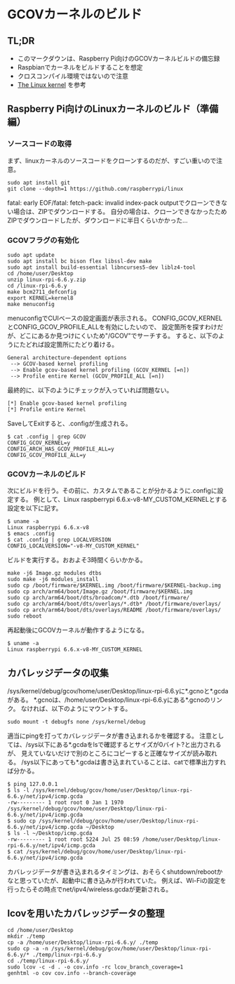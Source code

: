 # GCOVカーネルのビルド

## TL;DR
- このマークダウンは、Raspberry Pi向けのGCOVカーネルビルドの備忘録
- Raspbianでカーネルをビルドすることを想定
- クロスコンパイル環境ではないので注意
-  [The Linux kernel](https://www.raspberrypi.com/documentation/computers/linux_kernel.html) を参考
    
## Raspberry Pi向けのLinuxカーネルのビルド（準備編）
### ソースコードの取得
まず、linuxカーネルのソースコードをクローンするのだが、すごい重いので注意。
```
sudo apt install git
git clone --depth=1 https://github.com/raspberrypi/linux
```
fatal: early EOF/fatal: fetch-pack: invalid index-pack outputでクローンできない場合は、ZIPでダウンロードする。
自分の場合は、クローンできなかったためZIPでダウンロードしたが、ダウンロードに半日くらいかかった...

### GCOVフラグの有効化

```
sudo apt update
sudo apt install bc bison flex libssl-dev make
sudo apt install build-essential libncurses5-dev liblz4-tool
cd /home/user/Desktop
unzip linux-rpi-6.6.y.zip
cd /linux-rpi-6.6.y
make bcm2711_defconfig
export KERNEL=kernel8
make menuconfig
```
menuconfigでCUIベースの設定画面が表示される。
CONFIG_GCOV_KERNELとCONFIG_GCOV_PROFILE_ALLを有効にしたいので、
設定箇所を探すわけだが、どこにあるか見つけにくいため"/GCOV"でサーチする。
すると、以下のようにたどれば設定箇所にたどり着ける。

```
General architecture-dependent options
 --> GCOV-based kernel profiling
 --> Enable gcov-based kernel profiling (GCOV_KERNEL [=n])
 --> Profile entire Kernel (GCOV_PROFILE_ALL [=n])
```

最終的に、以下のようにチェックが入っていれば問題ない。
```
[*] Enable gcov-based kernel profiling
[*] Profile entire Kernel
```

SaveしてExitすると、.configが生成される。
```
$ cat .config | grep GCOV
CONFIG_GCOV_KERNEL=y
CONFIG_ARCH_HAS_GCOV_PROFILE_ALL=y
CONFIG_GCOV_PROFILE_ALL=y
```

### GCOVカーネルのビルド
次にビルドを行う。その前に、カスタムであることが分かるように.configに設定する。
例として、Linux raspberrypi 6.6.x-v8-MY_CUSTOM_KERNELとする設定を以下に記す。
```
$ uname -a
Linux raspberrypi 6.6.x-v8
$ emacs .config
$ cat .config | grep LOCALVERSION 
CONFIG_LOCALVERSION="-v8-MY_CUSTOM_KERNEL"
```
ビルドを実行する。おおよそ3時間くらいかかる。
```
make -j6 Image.gz modules dtbs
sudo make -j6 modules_install
sudo cp /boot/firmware/$KERNEL.img /boot/firmware/$KERNEL-backup.img
sudo cp arch/arm64/boot/Image.gz /boot/firmware/$KERNEL.img
sudo cp arch/arm64/boot/dts/broadcom/*.dtb /boot/firmware/
sudo cp arch/arm64/boot/dts/overlays/*.dtb* /boot/firmware/overlays/
sudo cp arch/arm64/boot/dts/overlays/README /boot/firmware/overlays/
sudo reboot
```
再起動後にGCOVカーネルが動作するようになる。
```
$ uname -a
Linux raspberrypi 6.6.x-v8-MY_CUSTOM_KERNEL
```

## カバレッジデータの収集
/sys/kernel/debug/gcov/home/user/Desktop/linux-rpi-6.6.yに*.gcnoと*.gcdaがある。
*.gcnoは、/home/user/Desktop/linux-rpi-6.6.yにある\*.gcnoのリンク。
なければ、以下のようにマウントする。
```
sudo mount -t debugfs none /sys/kernel/debug
```

適当にpingを打ってカバレッジデータが書き込まれるかを確認する。
注意としては、/sys以下にある*.gcdaをlsで確認するとサイズが0バイト?と出力されるが、
見えていないだけで別のところにコピーすると正確なサイズが読み取れる。
/sys以下にあっても*.gcdaは書き込まれていることは、catで標準出力すれば分かる。
```
$ ping 127.0.0.1
$ ls -l /sys/kernel/debug/gcov/home/user/Desktop/linux-rpi-6.6.y/net/ipv4/icmp.gcda
-rw--------- 1 root root 0 Jan 1 1970 /sys/kernel/debug/gcov/home/user/Desktop/linux-rpi-6.6.y/net/ipv4/icmp.gcda
$ sudo cp /sys/kernel/debug/gcov/home/user/Desktop/linux-rpi-6.6.y/net/ipv4/icmp.gcda ~/Desktop
$ ls -l ~/Desktop/icmp.gcda
-rw--------- 1 root root 5224 Jul 25 08:59 /home/user/Desktop/linux-rpi-6.6.y/net/ipv4/icmp.gcda
$ cat /sys/kernel/debug/gcov/home/user/Desktop/linux-rpi-6.6.y/net/ipv4/icmp.gcda
```
カバレッジデータが書き込まれるタイミングは、おそらくshutdown/rebootかなと思っていたが、起動中に書き込みが行われていた。
例えば、Wi-Fiの設定を行ったらその時点でnet/ipv4/wireless.gcdaが更新される。

## lcovを用いたカバレッジデータの整理
```
cd /home/user/Desktop
mkdir ./temp
cp -a /home/user/Desktop/linux-rpi-6.6.y/ ./temp
sudo cp -a -n /sys/kernel/debug/gcov/home/user/Desktop/linux-rpi-6.6.y/* ./temp/linux-rpi-6.6.y
cd ./temp/linux-rpi-6.6.y/
sudo lcov -c -d . -o cov.info -rc lcov_branch_coverage=1
genhtml -o cov cov.info --branch-coverage
```


